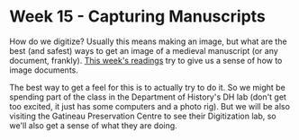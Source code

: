 # Week 15 - Capturing Manuscripts

How do we digitize? Usually this means making an image, but what are the best \(and safest\) ways to get an image of a medieval manuscript \(or any document, frankly\). [This week's readings](https://medievalbook.gitbook.io/digitizing-medieval-archives/readings#15-capturing-medieval-manuscripts) try to give us a sense of how to image documents. 

The best way to get a feel for this is to actually try to do it. So we might be spending part of the class in the Department of History's DH lab \(don't get too excited, it just has some computers and a photo rig\). But we will be also visiting the Gatineau Preservation Centre to see their Digitization lab, so we'll also get a sense of what they are doing.

